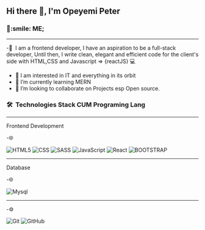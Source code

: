<h2> Hi there 👋, I'm Opeyemi Peter </h2>

<h3> 👨:smile: ME;   </h3>
<hr/>

-👨   &nbsp;I am a frontend developer, I have an aspiration to be a full-stack developer,   Until then, I write clean, elegant and efficient code for the client's side with            HTML,CSS and Javascript => {reactJS} 💻
- 🔭 I am interested in IT and everything in its orbit
- 🌱 I’m currently learning MERN
- 👯 I’m looking to collaborate on Projects esp Open source.

<h3> 🛠 &nbsp;Technologies Stack CUM Programing Lang</h3>

<hr/>
<p>Frontend Development</p>
  -🌐&nbsp;
  
  
  
  
  ![HTML5](https://img.shields.io/badge/html5-444444?style=flat-square&logo=HTML5)
  ![CSS](https://img.shields.io/badge/css-444444?style=flat-square&logo=CSS3)
  ![SASS](https://img.shields.io/badge/-SASS-444444?style=flat-square&logo=SCSS)
       ![JavaScript](https://img.shields.io/badge/-JavaScript-444444?style=flatsquare&logo=javascript)
       ![React](https://img.shields.io/badge/-React-444444?style=flat-square&logo=react)
       ![BOOTSTRAP](https://img.shields.io/badge/-Bootstrap-444444?style=flat-square&logo=bootstrap)

 <hr/>
 <p>Database</p>
 -🌐&nbsp;
 
 
 

 
   ![Mysql](https://img.shields.io/badge/-Mysql-333333?style=flat&logo=mysql)
<hr/>
 -⚙️ &nbsp;
 
 
 
  ![Git](https://img.shields.io/badge/-Git-333333?style=flat&logo=git)
 ![GitHub](https://img.shields.io/badge/-GitHub-333333?style=flat&logo=github)

